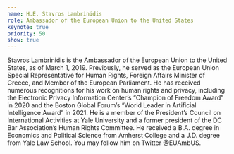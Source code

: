 ```yaml
---
name: H.E. Stavros Lambrinidis
role: Ambassador of the European Union to the United States
keynote: true
priority: 50
show: true
---
```


Stavros Lambrinidis is the Ambassador of the European Union to the United States, as of March 1, 2019. Previously, he served as the European Union Special Representative for Human Rights, Foreign Affairs Minister of Greece, and Member of the European Parliament. He has received numerous recognitions for his work on human rights and privacy, including the Electronic Privacy Information Center’s “Champion of Freedom Award” in 2020 and the Boston Global Forum’s “World Leader in Artificial Intelligence Award” in 2021. He is a member of the President’s Council on International Activities at Yale University and a former president of the DC Bar Association’s Human Rights Committee. He received a B.A. degree in Economics and Political Science from Amherst College and a J.D. degree from Yale Law School. You may follow him on Twitter @EUAmbUS.
